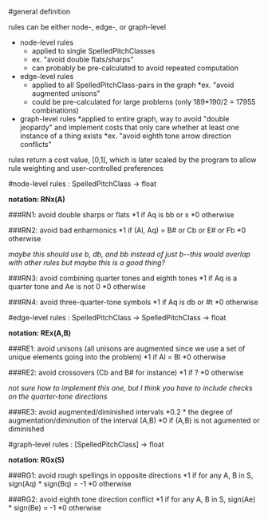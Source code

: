 #general definition

rules can be either node-, edge-, or graph-level

* node-level rules
  * applied to single SpelledPitchClasses
  * ex. "avoid double flats/sharps"
  * can probably be pre-calculated to avoid repeated computation
* edge-level rules
  * applied to all SpelledPitchClass-pairs in the graph
  *ex. "avoid augmented unisons"
  * could be pre-calculated for large problems (only 189*190/2 = 17955 combinations)
* graph-level rules
  *applied to entire graph, way to avoid "double jeopardy" and implement costs that only care whether at least one instance of a thing exists
  *ex. "avoid eighth tone arrow direction conflicts"
  
rules return a cost value, [0,1], which is later scaled by the program to allow rule weighting and user-controlled preferences
  
#node-level rules : SpelledPitchClass -> float

__notation: RNx(A)__

###RN1: avoid double sharps or flats
*1 if Aq is bb or x
*0 otherwise

###RN2: avoid bad enharmonics
*1 if (Al, Aq) = B# or Cb or E# or Fb
*0 otherwise

_maybe this should use b, db, and bb instead of just b--this would overlap with other rules but maybe this is a good thing?_

###RN3: avoid combining quarter tones and eighth tones
*1 if Aq is a quarter tone and Ae is not 0
*0 otherwise

###RN4: avoid three-quarter-tone symbols
*1 if Aq is db or #t
*0 otherwise

#edge-level rules : SpelledPitchClass -> SpelledPitchClass -> float

__notation: REx(A,B)__

###RE1: avoid unisons (all unisons are augmented since we use a set of unique elements going into the problem)
*1 if Al = Bl
*0 otherwise

###RE2: avoid crossovers (Cb and B# for instance)
*1 if ?
*0 otherwise

_not sure how to implement this one, but I think you have to include checks on the quarter-tone directions_

###RE3: avoid augmented/diminished intervals
*0.2 * the degree of augmentation/diminution of the interval (A,B)
*0 if (A,B) is not agumented or diminished

#graph-level rules : [SpelledPitchClass] -> float

__notation: RGx(S)__

###RG1: avoid rough spellings in opposite directions
*1 if for any A, B in S, sign(Aq) * sign(Bq) = -1
*0 otherwise

###RG2: avoid eighth tone direction conflict
*1 if for any A, B in S, sign(Ae) * sign(Be) = -1
*0 otherwise

